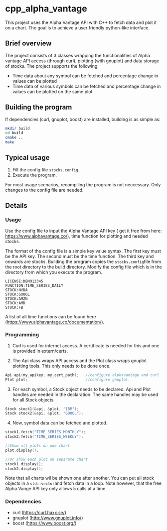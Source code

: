 # cpp_alpha_vantage

This project uses the Alpha Vantage API with C++ to fetch data and plot it on a chart. The goal is to achieve a user friendly python-like interface.   

## Brief overview
The project consists of 3 classes wrapping the functionalities of Alpha vantage API access (through curl), plotting (with gnuplot) and data storage of stocks. 
The project supports the following:

- Time data about any symbol can be fetched and percentage change in values can be plotted
- Time data of various symbols can be fetched and percentage change in values can be plotted on the same plot


## Building the program

If dependencies (curl, gnuplot, boost) are installed, building is as simple as:
```bash
mkdir build
cd build
cmake ..
make
```

## Typical usage

1. Fill the config file `stocks.config`.
2. Execute the program. 

For most usage scenarios, recompiling the program is not neccessary. Only changes to the config file are needed. 


## Details

### Usage

Use the config file to input the Alpha Vantage API key ( get it free from here: https://www.alphavantage.co/), time function for plotting and needed stocks. 

The format of the config file is a simple key:value syntax. The first key must be the API key. The second must be the time function. The third key and onwards are stocks. 
Building the program copies the `stocks.config`file from the root directory to the build directory. 
Modify the config file which is in the directory from which you execute the program. 

```
LICENSE:DEMO12345
FUNCTION:TIME_SERIES_DAILY
STOCK:NVDA
STOCK:GOOGL
STOCK:AMZN
STOCK:AMD
STOCK:FB
```

A list of all time functions can be found here (https://www.alphavantage.co/documentation/).

### Programming


1. Curl is used for internet access. A certificate is needed for this and one is provided in extern/certs. 

2. The Api class wraps API access and the Plot class wraps gnuplot plotting tools. This only needs to be done once.

```c++
Api api(my_apikey, my_cert_path);   //configure alphavantage and curl
Plot plot;                          //configure gnuplot.
```

3. For each symbol, a Stock object needs to be declared. Api and Plot handles are needed in the declaration. The same handles may be used for all Stock objects. 
```c++
Stock stock1(&api, &plot, "IBM");
Stock stock2(&api, &plot, "GOOGL");
```

4. Now, symbol data can be fetched and plotted. 
```c++
stock1.fetch("TIME_SERIES_MONTHLY");
stock2.fetch("TIME_SERIES_WEEKLY");

//Show all plots on one chart
plot.display();

//Or show each plot on separate chart
stock1.display();
stock2.display();
```
Note that all charts wil be shown one after another. You can put all stock objects in a `std::vector`and fetch data in a loop.
Note however, that the free Alpha Vange API key only allows 5 calls at a time. 

### Dependencies

- curl (https://curl.haxx.se/)
- gnuplot (http://www.gnuplot.info/)
- boost (https://www.boost.org/)

